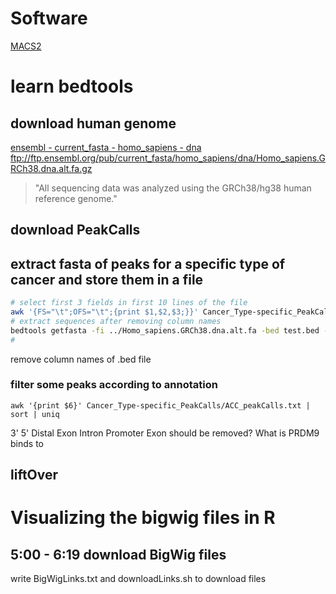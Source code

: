 # Software
[MACS2](https://www.ncbi.nlm.nih.gov/pmc/articles/PMC3868217/)

# learn bedtools
## download human genome 
[ensembl - current_fasta - homo_sapiens - dna](ftp://ftp.ensembl.org/pub/current_fasta/homo_sapiens/dna/)
ftp://ftp.ensembl.org/pub/current_fasta/homo_sapiens/dna/Homo_sapiens.GRCh38.dna.alt.fa.gz
> "All sequencing data was analyzed using the GRCh38/hg38 human reference genome."
## download PeakCalls
## extract fasta of peaks for a specific type of cancer and store them in a file
```bash
# select first 3 fields in first 10 lines of the file
awk '{FS="\t";OFS="\t";{print $1,$2,$3;}}' Cancer_Type-specific_PeakCalls/ACC_peakCalls.bed | head > test.bed
# extract sequences after removing column names
bedtools getfasta -fi ../Homo_sapiens.GRCh38.dna.alt.fa -bed test.bed -fo test.bed.out
# 
```
remove column names of .bed file
### filter some peaks according to annotation
```
awk '{print $6}' Cancer_Type-specific_PeakCalls/ACC_peakCalls.txt | sort | uniq
```
3'
5'
Distal
Exon
Intron
Promoter
Exon should be removed? What is PRDM9 binds to
## liftOver

# Visualizing the bigwig files in R
## 5:00 - 6:19 download BigWig files
write BigWigLinks.txt and downloadLinks.sh to download files

<!--stackedit_data:
eyJoaXN0b3J5IjpbLTIxNzg1ODMxOCwtNDY3MzAwMjYxLDE2MT
I4MjYzNjcsMTExMjkyNzc3MiwtMTIzMTA5NTkzMiwxODIxNTY4
ODM3LC0xNzI1Mjc4MTgsLTU0Mjk0NTE5OCwtMTU1NDY1ODYwOS
w4NDIxMDQxNjgsLTcxOTA5ODIxMiw3Mjg3NzgxMzgsLTIwNDE2
NDIxMjcsLTE5NjA0NDA1NzUsNTcxMjMxODMyXX0=
-->